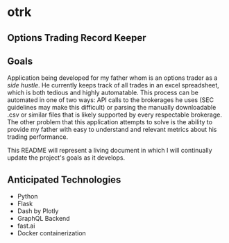 # otrk

## Options Trading Record Keeper

## Goals  

Application being developed for my father whom is an options trader as a *side hustle*. He currently keeps track of all trades in an excel spreadsheet, which is both tedious and highly automatable. This process can be automated in one of two ways: API calls to the brokerages he uses (SEC guidelines may make this difficult) or parsing the manually downloadable .csv or similar files that is likely supported by every respectable brokerage. The other problem that this application attempts to solve is the ability to provide my father with easy to understand and relevant metrics about his trading performance.  

This README will represent a living document in which I will continually update the project's goals as it develops.  

## Anticipated Technologies  

- Python
- Flask
- Dash by Plotly
- GraphQL Backend
- fast.ai
- Docker containerization
